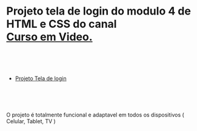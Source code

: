 <h1> Projeto tela de login do modulo 4 de HTML e CSS do canal <a href="https://www.youtube.com/@CursoemVideo"> <br> Curso em Video.</a> </h1>

<br>
<br>
<br>

<ul>
<li> <p> <a href="https://pedrosantosgithub.github.io/projeto-login/index.html"> Projeto Tela de login</a> </p> </li>
</ul>
<br>
<br>
<br>
<p> O projeto é totalmente funcional e adaptavel em todos os dispositivos ( Celular, Tablet, TV ) </p>
